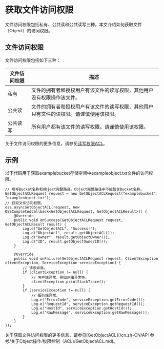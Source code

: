 # 获取文件访问权限

文件访问权限包括私有、公共读和公共读写三种。本文介绍如何获取文件（Object）的访问权限。

## 文件访问权限

文件访问权限包括如下三种：

|文件访问权限|描述|
|------|--|
|私有|文件的拥有者和授权用户有该文件的读写权限，其他用户没有权限操作该文件。|
|公共读|文件的拥有者和授权用户有该文件的读写权限，其他用户只有文件的读权限。请谨慎使用该权限。|
|公共读写|所有用户都有该文件的读写权限。请谨慎使用该权限。|

关于文件访问权限的更多信息，请参见[读写权限ACL](/cn.zh-CN/开发指南/数据安全/访问控制/读写权限ACL.md)。

## 示例

以下代码用于获取examplebucket存储空间中exampleobject.txt文件的访问权限。

```
// 填写Bucket名称和Object完整路径。Object完整路径中不能包含Bucket名称。
GetObjectACLRequest request = new GetObjectACLRequest("examplebucket", "exampleobject.txt");
// 获取文件访问权限。
oss.asyncGetObjectACL(request, new OSSCompletedCallback<GetObjectACLRequest, GetObjectACLResult>() {
    @Override
    public void onSuccess(GetObjectACLRequest request, GetObjectACLResult result) {
        Log.d("GetObjectACL", "Success!");
        Log.d("ObjectAcl", result.getObjectACL());
        Log.d("Owner", result.getObjectOwner());
        Log.d("ID", result.getObjectOwnerID());
    }

    @Override
    public void onFailure(GetObjectACLRequest request, ClientException clientException, ServiceException serviceException) {
        // 请求异常。
        if (clientException != null) {
            // 客户端异常，例如网络异常等。
            clientException.printStackTrace();
        }
        if (serviceException != null) {
            // 服务端异常。
            Log.e("ErrorCode", serviceException.getErrorCode());
            Log.e("RequestId", serviceException.getRequestId());
            Log.e("HostId", serviceException.getHostId());
            Log.e("RawMessage", serviceException.getRawMessage());
        }
    }
});
```

关于获取文件访问权限的更多信息，请参见[GetObjectACL](/cn.zh-CN/API 参考/关于Object操作/权限控制（ACL)/GetObjectACL.md)。

